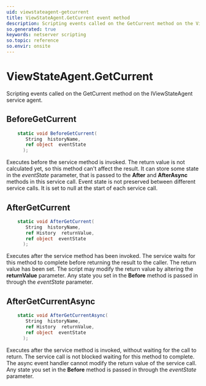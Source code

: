 ```yaml
---
uid: viewstateagent-getcurrent
title: ViewStateAgent.GetCurrent event method
description: Scripting events called on the GetCurrent method on the ViewStateAgent service agent.
so.generated: true
keywords: netserver scripting
so.topic: reference
so.envir: onsite
---
```

# ViewStateAgent.GetCurrent

Scripting events called on the <see cref='M:IViewStateAgent.GetCurrent'>GetCurrent</see> method on the <see cref='IViewStateAgent'>IViewStateAgent</see>  service agent.

## BeforeGetCurrent
```cs
    static void BeforeGetCurrent(
       String  historyName,
       ref object  eventState
      );
```
Executes before the service method is invoked.
The return value is not calculated yet, so this method can't affect the result.
It can store some state in the *eventState* parameter, that is passed to the **After** and **AfterAsync** methods in this service call.
Event state is not preserved between different service calls. It is set to null at the start of each service call.
## AfterGetCurrent
```cs
    static void AfterGetCurrent(
       String  historyName,
       ref History  returnValue,
       ref object  eventState
      );
```
Executes after the service method has been invoked. The service waits for this method to complete before returning the result to the caller.
The return value has been set. The script may modify the return value by altering the **returnValue** parameter.
Any state you set in the **Before** method is passed in through the *eventState* parameter.
## AfterGetCurrentAsync
```cs
    static void AfterGetCurrentAsync(
       String  historyName,
       ref History  returnValue,
       ref object  eventState
      );
```
Executes after the service method is invoked, without waiting for the call to return.
The service call is not blocked waiting for this method to complete.
The async event handler cannot modify the return value of the service call.
Any state you set in the **Before** method is passed in through the *eventState* parameter.

